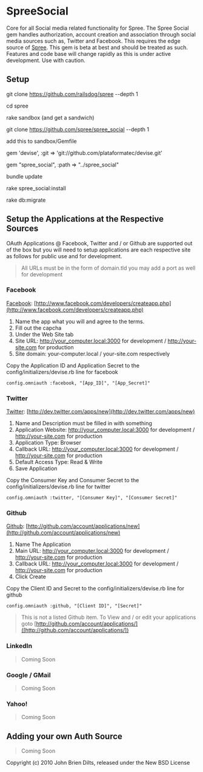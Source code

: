 SpreeSocial
===========

Core for all Social media related functionality for Spree. The Spree Social gem handles authorization, account creation and association through social media sources such as, Twitter and Facebook. This requires the edge source of [Spree](https://github.com/railsdog/spree). This gem is beta at best and should be treated as such. Features and code base will change rapidly as this is under active development. Use with caution.

Setup
-----

git clone https://github.com/railsdog/spree --depth 1

cd spree

rake sandbox (and get a sandwich)

git clone https://github.com/spree/spree_social --depth 1

add this to sandbox/Gemfile

gem 'devise', :git => 'git://github.com/plataformatec/devise.git'

gem "spree_social", :path => "../spree_social"

bundle update

rake spree_social:install

rake db:migrate

Setup the Applications at the Respective Sources
------------------------------------------------

OAuth Applications @ Facebook, Twitter and / or Github are supported out of the box but you will need to setup applications are each respective site as follows for public use and for development. 

> All URLs must be in the form of domain.tld you may add a port as well for development

### Facebook

[Facebook](http://www.facebook.com/developers/createapp.php): [http://www.facebook.com/developers/createapp.php](http://www.facebook.com/developers/createapp.php)

1. Name the app what you will and agree to the terms.
2. Fill out the capcha
3. Under the Web Site tab
4. Site URL: http://your_computer.local:3000 for development / http://your-site.com for production
5. Site domain: your-computer.local / your-site.com respectively

Copy the Application ID and Application Secret to the config/initializers/devise.rb line for facebook

`config.omniauth :facebook, "[App_ID]", "[App_Secret]"`

### Twitter

[Twitter](http://dev.twitter.com/apps/new): [http://dev.twitter.com/apps/new](http://dev.twitter.com/apps/new)

1. Name and Description must be filled in with something
2. Application Website: http://your_computer.local:3000 for development / http://your-site.com for production
3. Application Type: Browser
4. Callback URL: http://your_computer.local:3000 for development / http://your-site.com for production
5. Default Access Type: Read & Write
6. Save Application

Copy the Consumer Key and Consumer Secret to the config/initializers/devise.rb line for twitter

`config.omniauth :twitter, "[Consumer Key]", "[Consumer Secret]"`

### Github

[Github](http://github.com/account/applications/new): [http://github.com/account/applications/new](http://github.com/account/applications/new)

1. Name The Application
2. Main URL: http://your_computer.local:3000 for development / http://your-site.com for production
3. Callback URL: http://your_computer.local:3000 for development / http://your-site.com for production
4. Click Create

Copy the Client ID and Secret to the config/initializers/devise.rb line for github

`config.omniauth :github, "[Client ID]", "[Secret]"`

> This is not a listed Github item. To View and / or edit your applications goto [http://github.com/account/applications/]([http://github.com/account/applications/])

### LinkedIn

> Coming Soon

### Google / GMail

> Coming Soon

### Yahoo!

> Coming Soon

Adding your own Auth Source
---------------------------

> Coming Soon


Copyright (c) 2010 John Brien Dilts, released under the New BSD License
